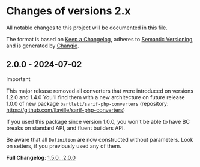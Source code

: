 <!-- markdownlint-disable MD013 MD024 -->
# Changes of versions 2.x

All notable changes to this project will be documented in this file.

The format is based on [Keep a Changelog](https://keepachangelog.com/en/1.0.0/),
adheres to [Semantic Versioning](https://semver.org/spec/v2.0.0.html),
and is generated by [Changie](https://github.com/miniscruff/changie).

## 2.0.0 - 2024-07-02

> [!IMPORTANT]
>
> This major release removed all converters that were introduced on versions 1.2.0 and 1.4.0
> You'll find them with a new architecture on future release 1.0.0 of new package `bartlett/sarif-php-converters`
> (repository: <https://github.com/llaville/sarif-php-converters>)

If you used this package since version 1.0.0, you won't be able to have BC breaks on standard API,
and fluent builders API.

Be aware that all `Definition` are now constructed without parameters. Look on setters, if you previously used any of them.

**Full Changelog**: [1.5.0...2.0.0](https://github.com/llaville/sarif-php-sdk/compare/1.5.0...2.0.0)

